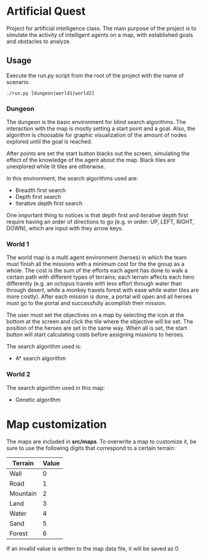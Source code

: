 # Artificial Quest
Project for artificial intelligence class. The main purpose of the project is to
simulate the activity of intelligent agents on a map, with established goals and
obstacles to analyze.

## Usage
Execute the run.py script from the root of the project with the name of scenario.

`./run.py [dungeon|world1|world2]`

### Dungeon
The dungeon is the basic environment for blind search algorithms. The interaction with the map is mostly setting a start point and a goal. Also, the algorithm is choosable for graphic visualization of the amount of nodes explored until the goal is reached.

After points are set the start button blacks out the screen, simulating the effect of the knowledge of the agent about the map. Black tiles are unexplored while lit tiles are otherwise.

In this environment, the search algorithms used are:

- Breadth first search
- Depth first search
- Iterative depth first search

One important thing to notices is that depth first and iterative depth first require having an order of directions to go (e.g. in order: UP, LEFT, RIGHT, DOWN), which are input with they arrow keys.

### World 1

The world map is a multi agent environment (heroes) in which the team must finish all the missions with a minimum cost for the the group as a whole. The cost is the sum of the efforts each agent has done to walk a certain path with different types of terrains; each terrain affects each hero differently (e.g. an octopus travels with less effort through water than through desert, while a monkey travels forest with ease while water tiles are more costly). After each mission is done, a portal will open and all heroes must go to the portal and successfully acomplish their mission.

The user must set the objectives on a map by selecting the icon at the bottom at the screen and click the tile where the objective will be set. The position of the heroes are set in the same way. When all is set, the start button will start calculating costs before assigning missions to heroes.

The search algorithm used is:
- A* search algorithm

### World 2

The search algorithm used in this map:
- Genetic algorithm

# Map customization
The maps are included in **src/maps**. To overwrite a map to customize it, be sure to use the following digits that correspond to a certain terrain:

| Terrain | Value |
|-------- |-------|
|  Wall   |   0   |
|  Road   |   1   |
| Mountain|   2   |
|  Land   |   3   |
|  Water  |   4   |
|  Sand   |   5   |
| Forest  |   6   |

If an invalid value is written to the map data file, it will be saved as 0.
